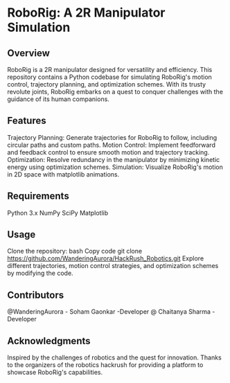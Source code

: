 # RoboRig: A 2R Manipulator Simulation
## Overview
RoboRig is a 2R manipulator designed for versatility and efficiency. This repository contains a Python codebase for simulating RoboRig's motion control, trajectory planning, and optimization schemes. With its trusty revolute joints, RoboRig embarks on a quest to conquer challenges with the guidance of its human companions.

## Features
Trajectory Planning: Generate trajectories for RoboRig to follow, including circular paths and custom paths.
Motion Control: Implement feedforward and feedback control to ensure smooth motion and trajectory tracking.
Optimization: Resolve redundancy in the manipulator by minimizing kinetic energy using optimization schemes.
Simulation: Visualize RoboRig's motion in 2D space with matplotlib animations.
## Requirements
Python 3.x
NumPy
SciPy
Matplotlib
## Usage
Clone the repository:
bash
Copy code
git clone https://github.com/WanderingAurora/HackRush_Robotics.git
Explore different trajectories, motion control strategies, and optimization schemes by modifying the code.
## Contributors
@WanderingAurora - Soham Gaonkar -Developer
@ Chaitanya Sharma -Developer

## Acknowledgments
Inspired by the challenges of robotics and the quest for innovation.
Thanks to the organizers of the robotics hackrush for providing a platform to showcase RoboRig's capabilities.
